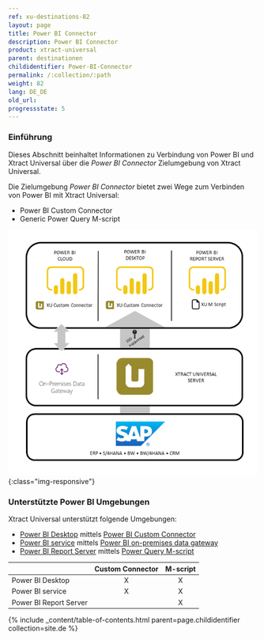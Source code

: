 ```yaml
---
ref: xu-destinations-82
layout: page
title: Power BI Connector
description: Power BI Connector
product: xtract-universal
parent: destinationen
childidentifier: Power-BI-Connector
permalink: /:collection/:path
weight: 82
lang: DE_DE
old_url: 
progressstate: 5
---
```

### Einführung

Dieses Abschnitt beinhaltet Informationen zu Verbindung von Power BI und Xtract Universal über die  *Power BI Connector* Zielumgebung von Xtract Universal. 

Die Zielumgebung *Power BI Connector* bietet zwei Wege zum Verbinden von Power BI mit Xtract Universal:
- Power BI Custom Connector
- Generic Power Query M-script

![Power-BI-Connector-](/img/content/xu/PowerBI_Connector_Architecture_SSO.png){:class="img-responsive"}

### Unterstützte Power BI Umgebungen

Xtract Universal unterstützt folgende Umgebungen: 
- [Power BI Desktop](https://powerbi.microsoft.com/en-us/desktop/) mittels [Power BI Custom Connector](./Power-BI-Connector/pbi-custom-connector-einrichten)
- [Power BI service](https://docs.microsoft.com/en-us/power-bi/power-bi-overview#the-parts-of-power-bi) mittels [Power BI on-premises data gateway](https://docs.microsoft.com/de-de/data-integration/gateway/service-gateway-onprem)
- [Power BI Report Server](https://docs.microsoft.com/de-de/power-bi/report-server/get-started) mittels [Power Query M-script](./Power-BI-Connector/pbi-script)


|  | Custom Connector | M-script |
|------------------------|:---:|:----:|
| Power BI Desktop | X | X |
| Power BI service | X | X |
| Power BI Report Server |  | X |

{% include _content/table-of-contents.html parent=page.childidentifier collection=site.de %}


